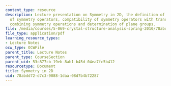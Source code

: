 ```yaml
---
content_type: resource
description: Lecture presentation on Symmetry in 2D, the definition of symmetry, introduction
  of symmetry operators, compatibility of symmetry operators with translation, and
  combining symmetry operations and determination of plane groups.
file: /media/courses/5-069-crystal-structure-analysis-spring-2010/78abdd72d7c390881daa08d7b4b72287_symm_handout1_re.pdf
file_type: application/pdf
learning_resource_types:
- Lecture Notes
ocw_type: OCWFile
parent_title: Lecture Notes
parent_type: CourseSection
parent_uid: 53c877cb-19eb-8ab1-b45d-04ea7fc5b412
resourcetype: Document
title: Symmetry in 2D
uid: 78abdd72-d7c3-9088-1daa-08d7b4b72287
---
```

